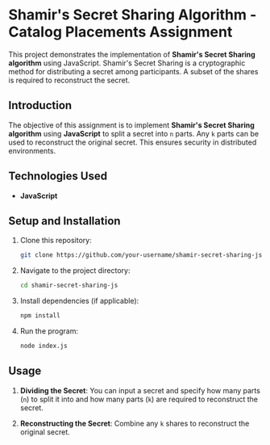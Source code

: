 # Shamir's Secret Sharing Algorithm - Catalog Placements Assignment

This project demonstrates the implementation of **Shamir's Secret Sharing algorithm** using JavaScript. Shamir's Secret Sharing is a cryptographic method for distributing a secret among participants. A subset of the shares is required to reconstruct the secret.

## Introduction

The objective of this assignment is to implement **Shamir's Secret Sharing algorithm** using **JavaScript** to split a secret into `n` parts. Any `k` parts can be used to reconstruct the original secret. This ensures security in distributed environments.

## Technologies Used
- **JavaScript**

## Setup and Installation

1. Clone this repository:
    ```bash
    git clone https://github.com/your-username/shamir-secret-sharing-js.git
    ```

2. Navigate to the project directory:
    ```bash
    cd shamir-secret-sharing-js
    ```

3. Install dependencies (if applicable):
    ```bash
    npm install
    ```

4. Run the program:
    ```bash
    node index.js
    ```

## Usage

1. **Dividing the Secret**: You can input a secret and specify how many parts (`n`) to split it into and how many parts (`k`) are required to reconstruct the secret.

2. **Reconstructing the Secret**: Combine any `k` shares to reconstruct the original secret.


